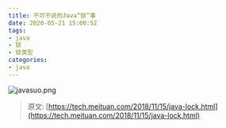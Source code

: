 ```yaml
---
title: 不可不说的Java“锁”事
date: 2020-05-21 15:00:52
tags:
- java
- 锁
- 锁类型
categories:
- java   
---
```


![javasuo.png](javasuo.png)

> 原文: [https://tech.meituan.com/2018/11/15/java-lock.html](https://tech.meituan.com/2018/11/15/java-lock.html)
